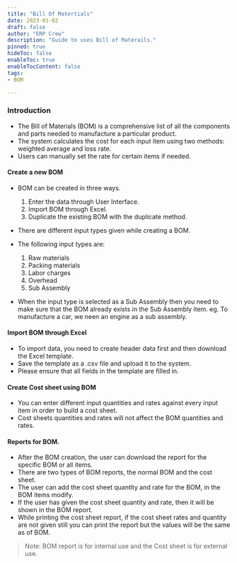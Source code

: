 ```yaml
---
title: "Bill Of Matertials"
date: 2023-01-02
draft: false
author: "ERP Crew"
description: "Guide to uses Bill of Materails."
pinned: true
hideToc: false
enableToc: true
enableTocContent: false
tags: 
- BOM

---
```


### Introduction
<!-- - A Bill of Materials is used to manage the productivity of the product.
- It contains a list of items which are required to make a product.
- The bill of materials also takes care of the quantities required to create a product.
- Multiple items can be added to one single bill of material. -->
- The Bill of Materials (BOM) is a comprehensive list of all the components and parts needed to manufacture a particular product.
- The system calculates the cost for each input item using two methods: weighted average and loss rate.
- Users can manually set the rate for certain items if needed.

#### Create a new BOM
- BOM can be created in three ways.
    1. Enter the data through User Interface.
    2. Import BOM through Excel.
    3. Duplicate the existing BOM with the duplicate method.

- There are different input types given while creating a BOM.
- The following input types are: 
    1. Raw materials
    2. Packing materials
    3. Labor  charges
    4. Overhead
    5. Sub Assembly

- When the input type is selected as a Sub Assembly then you need to make sure that the BOM already exists in the Sub Assembly item. eg. To manufacture  a car, we neen an engine as a sub assembly.

#### Import BOM through Excel
- To import data, you need to create header data first and then download the Excel template.
- Save the template as a .csv file and upload it to the system.
- Please ensure that all fields in the template are filled in.

#### Create Cost sheet using BOM
- You can enter different input quantities and rates against every input item in order to build a cost sheet.
- Cost sheets quantities and rates will not affect the BOM quantities and rates.

<!-- #### Line level Creation.
- BOM can be created in three ways.
    1. Through the System, you can create one line-level BOM at a time.
    2. Through Excel. You can import multiple items at the same time in the BOM.
    3. Duplicate. Duplicate means a duplicate BOM will be created of the Existing BOM.

- There are different input types given while creating a BOM.
- The types are: 
    1. Raw materials.
    2. Packing materials.
    3. Labour charges.
    4. Overhead.
    5. Sub Assembly.
    6. By product.
- When the input is selected as a Sub Assembly then you need to make sure that the BOM already exist in the table with the same item, party.
- There will be an option that the rate should be manual or not. If the user selects it as 'Yes', they have to enter the rate in the rate input field. -->


<!-- #### Adding BOM items through excel.
- One can add multiple items through an excel sheet.
- While writing the data in the system-generated excel, you need to make sure all the fields are filled.

#### Additional inputs in modify for line level records.
- On the Modify page, there are 3 new inputs, CS flag, CS Qty and CS Rate.
- CS stands for Cost sheet.
- The CS flag by default is selected as System but if you change it to Manual you need to enter the CS qty and CS rate.
- When the CS flag is selected as a system then the CS Qty and CS Rate be zero.
- The cost sheet rates and quantities may differ from the bill of materials (BOM) rates and quantities if the user manually enters them while the cost sheet flag is set to "Manual." -->

#### Reports for BOM.
- After the BOM creation, the user can download the report for the specific BOM or all items.
- There are two types of BOM reports, the normal BOM and the cost sheet.
- The user can add the cost sheet quantity and rate for the BOM, in the BOM items modify.
- If the user has given the cost sheet quantity and rate, then it will be shown in the BOM report.
- While printing the cost sheet report, if the cost sheet rates and quantity are not given still you can print the report but the values will be the same as of BOM.
> Note: BOM report is for internal use and the Cost sheet is for external use.
